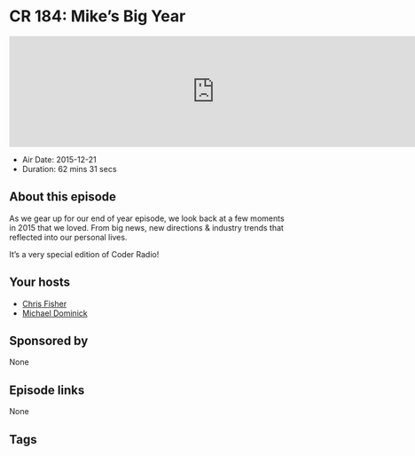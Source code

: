 # CR 184: Mike’s Big Year

<iframe src="https://player.fireside.fm/v2/MLf2ZzhC+A7d2Be1-?theme=dark" width="740" height="200" frameborder="0" scrolling="no"></iframe>

* Air Date: 2015-12-21
* Duration: 62 mins 31 secs

## About this episode

As we gear up for our end of year episode, we look back at a few moments in 2015 that we loved. From big news, new directions & industry trends that reflected into our personal lives.

It’s a very special edition of Coder Radio!

## Your hosts
* [Chris Fisher](https://coder.show/hosts/chrislas)
* [Michael Dominick](https://coder.show/hosts/michael)

## Sponsored by

None



## Episode links

None



## Tags

